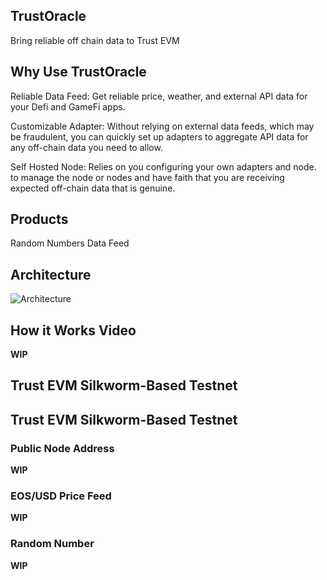 ## TrustOracle

Bring reliable off chain data to Trust EVM

## Why Use TrustOracle
Reliable Data Feed: Get reliable price, weather, and external API data for your Defi and GameFi apps. 

Customizable Adapter: Without relying on external data feeds, which may be fraudulent, you can quickly set up adapters to aggregate API data for any off-chain data you need to allow.

Self Hosted Node: Relies on you configuring your own adapters and node. to manage the node or nodes and have faith that you are receiving expected off-chain data that is genuine.

## Products
Random Numbers
Data Feed

## Architecture
![Architecture](https://trust-oracle.vercel.app/images/define.png)

## How it Works Video

**WIP**

## Trust EVM Silkworm-Based Testnet

## Trust EVM Silkworm-Based Testnet

### Public Node Address

**WIP**

### EOS/USD Price Feed

**WIP**

### Random Number

**WIP**
